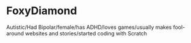 # FoxyDiamond
Autistic/Had Bipolar/female/has ADHD/loves games/usually makes fool-around websites and stories/started coding with Scratch
